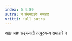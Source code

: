 ```yaml
---
index: 5.4.89
sutra: न संख्याऽऽदेः समाहारे
vritti: full_sutra
---
```


अह्नः अह्नः सङ्ख्यादौ तत्पुरुषस्य  समाहारे न 